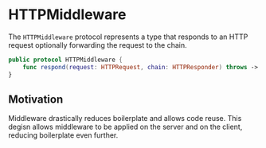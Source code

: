 # HTTPMiddleware

The `HTTPMiddleware` protocol represents a type that responds to an HTTP request optionally forwarding the request to the chain.


```swift
public protocol HTTPMiddleware {
    func respond(request: HTTPRequest, chain: HTTPResponder) throws -> HTTPResponse
}
```

## Motivation

Middleware drastically reduces boilerplate and allows code reuse. This degisn allows middleware to be applied on the server and on the client, reducing boilerplate even further.